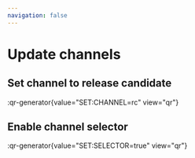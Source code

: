 ```yaml
---
navigation: false
---
```


# Update channels

## Set channel to release candidate
:qr-generator{value="SET:CHANNEL=rc" view="qr"}

## Enable channel selector
:qr-generator{value="SET:SELECTOR=true" view="qr"}